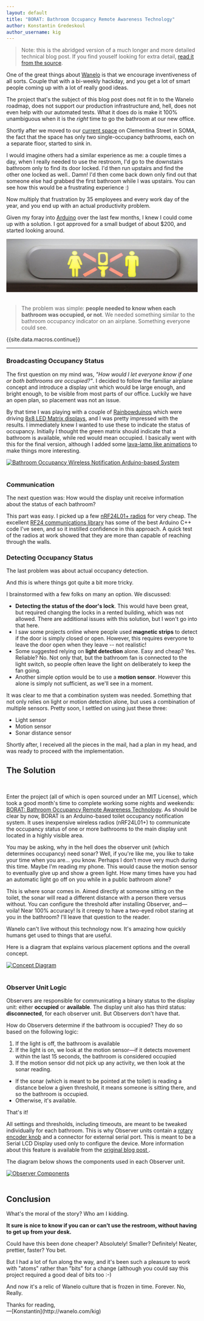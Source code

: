 ```yaml
---
layout: default
title: "BORAT: Bathroom Occupancy Remote Awareness Technology"
author: Konstantin Gredeskoul
author_username: kig
---
```


> Note: this is the abridged version of a much longer and more detailed technical blog post. If you find youself looking for extra detail, [read it from the source](http://kiguino.moos.io/2014/10/12/borat-bathroom-occupancy-wireless-detection-and-notification-with-arduino.html).

One of the great things about [Wanelo](http://wanelo.com/) is that we encourage inventiveness of all sorts. Couple that with a bi-weekly hackday, and you get a lot of smart people coming up with a lot of really good ideas.

The project that's the subject of this blog post does not fit in to the Wanelo roadmap, does not support our production infrastructure and, hell, does not even help with our automated tests. What it does do is make it 100% unambiguous when it is the *right* time to go the bathroom at our new office.

Shortly after we moved to our [current space](http://instagram.com/p/unrsFblQBI/) on Clementina Street in SOMA, the fact that the space has only two single-occupancy bathrooms, each on a separate floor, started to sink in.

I would imagine others had a similar experience as me: a couple times a day, when I really needed to use the restroom, I'd go to the downstairs bathroom only to find its door locked. I'd then run upstairs and find the other one locked as well.. Damn! I'd then come back down only find out that someone else had grabbed the first bathroom while I was upstairs. You can see how this would be a frustrating experience :)

Now multiply that frustration by 35 employees and every work day of the year, and you end up with an actual productivity problem.

Given my foray into [Arduino](http://en.wikipedia.org/wiki/Arduino) over the last few months, I knew I could come up with a solution. I got approved for a small budget of about $200, and started looking around.

<div class="full">
    <img src="/images/bathroom-occupied-calm-technology.jpg"/>
</div>
<br />

>The problem was simple: __people needed to know when each bathroom was occupied, or not__.  We needed something similar to the bathroom occupancy indicator on an airplane. Something everyone could see.


{{site.data.macros.continue}}
___


### Broadcasting Occupancy Status

The first question on my mind was, *"How would I let everyone know if one or both bathrooms are occupied?"*. I decided to follow the familiar airplane concept and introduce a display unit which would be large enough, and bright enough, to be visible from most parts of our office. Luckily we have an open plan, so placement was not an issue.

By that time I was playing with a couple of
[Rainbowduinos](http://www.amazon.com/Rainbowduino-LED-Driver-Platform-Atmega328/dp/B0068JYK0I?_encoding=UTF8)
which were driving
[8x8 LED Matrix displays](http://www.amazon.com/Super-Bright-RGB-LED-matrix/dp/B0068K01QE/?_encoding=UTF8), and I was pretty impressed with the results. I immediately knew I wanted to use these to indicate the status of occupancy. Initially I thought the green matrix should indicate that a bathroom is available, while red would mean occupied. I basically went with this for the final version, although I added some
[lava-lamp like animations](https://github.com/kigster/Borat/blob/master/firmware/DisplayLED/DisplayLED.ino) to make things more interesting.

<div class="full">

<a href="https://raw.githubusercontent.com/kigster/Borat/master/images/real-life-examples/borat-at-wanelo.jpg" data-lightbox="enclosures" data-title="BORAT in Action!">
    <img src="https://raw.githubusercontent.com/kigster/Borat/master/images/real-life-examples/borat-at-wanelo.jpg"
    alt="Bathroom Occupancy Wireless Notification Arduino-based System" title="Live on the wall at work"/>
</a>
</div>
<br />

### Communication

The next question was: How would the display unit receive information about the status of each bathroom?

This part was easy. I picked up a few [nRF24L01+ radios](http://www.amazon.com/nRF24L01-Wireless-Transceiver-Arduino-Compatible/dp/B00E594ZX0/?_encoding=UTF8) for very cheap. The  excellent [RF24 communications library](http://maniacbug.github.io/RF24/) has some of the best Arduino C++ code I've seen, and so it instilled confidence in this approach. A quick test of the radios at work showed that they are more than capable of reaching through the walls.

### Detecting Occupancy Status

The last problem was about actual occupancy detection.

And *this* is where things got quite a bit more tricky.

I brainstormed with a few folks on many an option. We discussed:

* __Detecting the status of the door's lock__. This would have been great, but required changing the locks in a rented building, which was not allowed. There are additional issues with this solution, but I won't go into that here.
* I saw some projects online where people used __magnetic strips__ to detect if the door is simply closed or open.  However, this requires everyone to leave the door open when they leave -- not realistic!
* Some suggested relying on __light detection__ alone. Easy and cheap? Yes. Reliable? No. Not only that, but the bathroom fan is connected to the light switch, so people often leave the light on deliberately to keep the fan going.
* Another simple option would be to use a __motion sensor__. However this alone is simply not sufficient, as we'll see in a moment.

It was clear to me that a combination system was needed. Something that not only relies on light or motion detection alone, but uses a combination of multiple sensors. Pretty soon, I settled on using just these three:

* Light sensor
* Motion sensor
* Sonar distance sensor

Shortly after, I received all the pieces in the mail, had a plan in my head, and was ready to proceed with the implementation.

## The Solution

<a href="https://raw.githubusercontent.com/kigster/Borat/master/images/module-display/DisplayUnit-0.jpg" data-lightbox="enclosures" data-title="Display Unit">
    <img src="https://raw.githubusercontent.com/kigster/Borat/master/images/module-display/DisplayUnit-0.jpg" alt="" title="" class="small-right">
</a>

Enter the project (all of which is open sourced under an MIT License), which took a good month's time to complete working some nights and weekends: [BORAT: Bathroom Occupancy Remote Awareness Technology](https://github.com/kigster/borat). As should be clear by now, BORAT is an Arduino-based toilet occupancy notification system. It uses inexpensive wireless radios (nRF24L01+) to communicate the occupancy status of one or more bathrooms to the main display unit located in a highly visible area.

You may be asking, why in the hell does the observer unit (which determines occupancy) need sonar? Well, if you're like me, you like to take your time when you are... you know. Perhaps I don't move very much during this time. Maybe I'm reading my phone. This would cause the motion sensor to eventually give up and show a green light. How many times have you had an automatic light go off on you while in a public bathroom alone?

This is where sonar comes in. Aimed directly at someone sitting on the toilet, the sonar will read a different distance with a person there versus without. You can configure the threshold after installing Observer, and&mdash;voila! Near 100% accuracy! Is it creepy to have a two-eyed robot staring at you in the bathroom? I'll leave that question to the reader.

Wanelo can't live without this technology now. It's amazing how quickly humans get used to things that are useful.

Here is a diagram that explains various placement options and the overall concept.

<div class="full">
<a href="https://raw.githubusercontent.com/kigster/Borat/master/images/concept/layout-diagram.png" data-lightbox="enclosures" data-title="Concept Diagram">
    <img src="https://raw.githubusercontent.com/kigster/Borat/master/images/concept/layout-diagram.png" alt="Concept Diagram" title="Concept Diagram">
</a>
</div>
<br />

### Observer Unit Logic

Observers are responsible for communicating a binary status to the display unit: either __occupied__ or __available__. The display unit also has third status: __disconnected__, for each observer unit. But Observers don't have that.

How do Observers determine if the bathroom is occupied? They do so based on the following logic:

1. If the light is off, the bathroom is available
2. If the light is on, we look at the motion sensor&mdash;if it detects movement within the last 15 seconds, the bathroom is considered occupied
3. If the motion sensor did not pick up any activity, we then look at the sonar reading.
  * If the sonar (which is meant to be pointed at the toilet) is reading a distance below a given threshold, it means someone is sitting there, and so the bathroom is occupied.
  * Otherwise, it's available.

That's it!

All settings and thresholds, including timeouts, are meant to be tweaked individually for each bathroom. This is why Observer units contain a [rotary encoder knob](http://www.amazon.com/Rotary-Encoder-Development-Arduino-Compatible/dp/B00HSWXMDK/?_encoding=UTF8) and a connector for external serial port. This is meant to be a Serial LCD Display used only to configure the device.  More information about this feature is available from the [original blog post ](http://kiguino.moos.io/2014/10/12/borat-bathroom-occupancy-wireless-detection-and-notification-with-arduino.html).

The diagram below shows the components used in each Observer unit.

<div class="full">
<a href="https://raw.githubusercontent.com/kigster/Borat/master/images/concept/observer-components.jpg" data-lightbox="enclosures" data-title="Observer Components">
<img src="https://raw.githubusercontent.com/kigster/Borat/master/images/concept/observer-components.jpg" alt="Observer Components" title="Observer Components">
</a>
</div>
<br />

## Conclusion

What's the moral of the story?  Who am I kidding.

__It sure is nice to know if you can or can't use the restroom, without having to get up from your desk.__

Could have this been done cheaper? Absolutely! Smaller? Definitely! Neater, prettier, faster? You bet.

But I had a lot of fun along the way, and it's been such a pleasure to work with "atoms" rather than "bits" for a change (although you could say this project required a good deal of bits too :-)

And now it's a relic of Wanelo culture that is frozen in time. Forever. No, Really.

<p>Thanks for reading,<br />
&mdash;[Konstantin](http://wanelo.com/kig)
